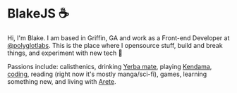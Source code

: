 # BlakeJS ☕

Hi, I'm Blake. I am based in Griffin, GA and work as a Front-end Developer at [@polyglotlabs](https://www.polyglotlabs.com/).  This is the place where I opensource stuff, build and break things, and experiment with new tech 🌱

Passions include: calisthenics, drinking [Yerba mate](https://en.wikipedia.org/wiki/Yerba_mate), playing [Kendama](https://en.wikipedia.org/wiki/Kendama), [coding](https://blakejs.com/), reading (right now it's mostly manga/sci-fi), games, learning something new, and living with [Arete](https://en.wikipedia.org/wiki/Arete).
